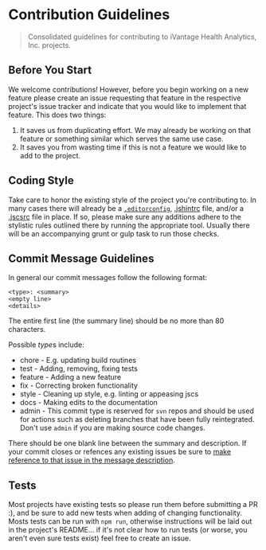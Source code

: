 # Contribution Guidelines

> Consolidated guidelines for contributing to iVantage Health Analytics, Inc.
> projects.


## Before You Start

We welcome contributions! However, before you begin working on a new feature
please create an issue requesting that feature in the respective project's
issue tracker and indicate that you would like to implement that feature. This
does two things:

1. It saves us from duplicating effort. We may already be working on that
   feature or something similar which serves the same use case.
2. It saves you from wasting time if this is not a feature we would like to add
   to the project.


## Coding Style

Take care to honor the existing style of the project you're contributing to. In
many cases there will already be a [`.editorconfig`][editor-config],
[.jshintrc][jshint] file, and/or a [.jscsrc][jscs] file in place. If so, please
make sure any additions adhere to the stylistic rules outlined there by running
the appropriate tool. Usually there will be an accompanying grunt or gulp task
to run those checks.


## Commit Message Guidelines

In general our commit messages follow the following format:

```
<type>: <summary>
<empty line>
<details>
```

The entire first line (the summary line) should be no more than 80 characters.

Possible *type*s include:

- chore - E.g. updating build routines
- test - Adding, removing, fixing tests
- feature - Adding a new feature
- fix - Correcting broken functionality
- style - Cleaning up style, e.g. linting or appeasing jscs
- docs - Making edits to the documentation
- admin - This commit type is reserved for `svn` repos and should be used for
  actions such as deleting branches that have been fully reintegrated. Don't use
  `admin` if you are making source code changes.

There should be one blank line between the summary and description. If your
commit closes or refences any existing issues be sure to [make reference to
that issue in the message description][github-civcm].


## Tests

Most projects have existing tests so please run them before submitting a PR :),
and be sure to add new tests when adding of changing functionality. Mosts tests
can be run with `npm run`, otherwise instructions will be laid out in the
project's README... if it's not clear how to run tests (or worse, you aren't
even sure tests exist) feel free to create an issue.


[editor-config]: http://editorconfig.org/
[jshint]: http://jshint.com/about/
[jscs]: http://jscs.info/
[github-civcm]: https://help.github.com/articles/closing-issues-via-commit-messages/
